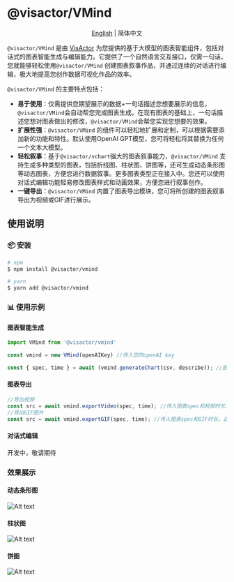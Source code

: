 # @visactor/VMind

<div align="center">

[English](README.md) | 简体中文

</div>

`@visactor/VMind` 是由 [VisActor](https://www.visactor.io/) 为您提供的基于大模型的图表智能组件，包括对话式的图表智能生成与编辑能力。它提供了一个自然语言交互接口，仅需一句话，您就能够轻松使用`@visactor/VMind` 创建图表叙事作品，并通过连续的对话进行编辑，极大地提高您创作数据可视化作品的效率。

`@visactor/VMind` 的主要特点包括：

- **易于使用**：仅需提供您期望展示的数据+一句话描述您想要展示的信息，`@visactor/VMind`会自动帮您完成图表生成。在现有图表的基础上，一句话描述您想对图表做出的修改，`@visactor/VMind`会帮您实现您想要的效果。
- **扩展性强**：`@visactor/VMind` 的组件可以轻松地扩展和定制，可以根据需要添加新的功能和特性。默认使用OpenAI GPT模型，您可将轻松将其替换为任何一个文本大模型。
- **轻松叙事**：基于`@visactor/vchart`强大的图表叙事能力，`@visactor/VMind` 支持生成多种类型的图表，包括折线图、柱状图、饼图等，还可生成动态条形图等动态图表，方便您进行数据叙事。更多图表类型正在接入中。您还可以使用对话式编辑功能轻易修改图表样式和动画效果，方便您进行叙事创作。
- **一键导出**：`@visactor/VMind` 内置了图表导出模块，您可将所创建的图表叙事导出为视频或GIF进行展示。


## 使用说明

### 📦 安装

```bash
# npm
$ npm install @visactor/vmind

# yarn
$ yarn add @visactor/vmind
```

### 📊 使用示例

#### 图表智能生成

```typescript
import VMind from '@visactor/vmind'

const vmind = new VMind(openAIKey) //传入您的openAI key

const { spec, time } = await (vmind.generateChart(csv, describe)); //图表智能生成，传入您的csv格式的数据和图表描述，返回图表spec和图表动画时长

```

#### 图表导出
```typescript
//导出视频
const src = await vmind.exportVideo(spec, time); //传入图表spec和视频时长，返回ObjectURL
//导出GIF图片
const src = await vmind.exportGIF(spec, time); //传入图表spec和GIF时长，返回ObjectURL
```
#### 对话式编辑
开发中，敬请期待

### 效果展示
#### 动态条形图
![Alt text](https://lf9-dp-fe-cms-tos.byteorg.com/obj/bit-cloud/VChart-Video-2.gif)

#### 柱状图
![Alt text](https://lf9-dp-fe-cms-tos.byteorg.com/obj/bit-cloud/VChart-Video-1.gif)

#### 饼图
![Alt text](https://lf9-dp-fe-cms-tos.byteorg.com/obj/bit-cloud/VChart-Video-3.gif)





